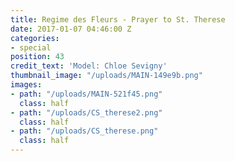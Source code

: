 ```yaml
---
title: Regime des Fleurs - Prayer to St. Therese
date: 2017-01-07 04:46:00 Z
categories:
- special
position: 43
credit_text: 'Model: Chloe Sevigny'
thumbnail_image: "/uploads/MAIN-149e9b.png"
images:
- path: "/uploads/MAIN-521f45.png"
  class: half
- path: "/uploads/CS_therese2.png"
  class: half
- path: "/uploads/CS_therese.png"
  class: half
---
```


